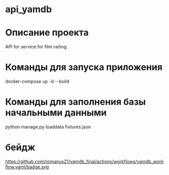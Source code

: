 # api_yamdb


# Описание проекта
API for service for film raiting.


# Команды для запуска приложения
docker-compose up -d --build 
# Команды для заполнения базы начальными данными
python manage.py loaddata fixtures.json

# бейдж
https://github.com/romanus21/yamdb_final/actions/workflows/yamdb_workflow.yaml/badge.svg
